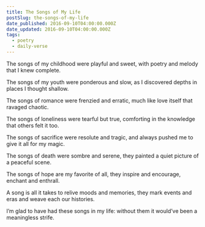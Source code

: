 ```yaml
---
title: The Songs of My Life
postSlug: the-songs-of-my-life
date_published: 2016-09-10T04:00:00.000Z
date_updated: 2016-09-10T04:00:00.000Z
tags:
  - poetry
  - daily-verse
---
```


The songs of my childhood were playful and sweet,
with poetry and melody that I knew complete.

The songs of my youth were ponderous and slow,
as I discovered depths in places I thought shallow.

The songs of romance were frenzied and erratic,
much like love itself that ravaged chaotic.

The songs of loneliness were tearful but true,
comforting in the knowledge that others felt it too.

The songs of sacrifice were resolute and tragic,
and always pushed me to give it all for my magic.

The songs of death were sombre and serene,
they painted a quiet picture of a peaceful scene.

The songs of hope are my favorite of all,
they inspire and encourage, enchant and enthrall.

A song is all it takes to relive moods and memories,
they mark events and eras and weave each our histories.

I’m glad to have had these songs in my life:
without them it would’ve been a meaningless strife.
